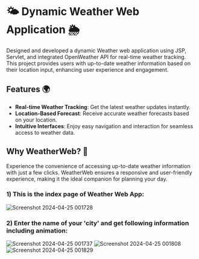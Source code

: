 # 🌤️ Dynamic Weather Web Application 🌦️

Designed and developed a dynamic Weather web application using JSP, Servlet, and integrated OpenWeather API for real-time weather tracking. This project provides users with up-to-date weather information based on their location input, enhancing user experience and engagement.

## Features 🌍
- **Real-time Weather Tracking**: Get the latest weather updates instantly.
- **Location-Based Forecast**: Receive accurate weather forecasts based on your location.
- **Intuitive Interfaces**: Enjoy easy navigation and interaction for seamless access to weather data.

## Why WeatherWeb? 🌈
Experience the convenience of accessing up-to-date weather information with just a few clicks. WeatherWeb ensures a responsive and user-friendly experience, making it the ideal companion for planning your day.


### 1) This is the index page of Weather Web App:
![Screenshot 2024-04-25 001728](https://github.com/Aryesh404/Weather-Web-App/assets/142689032/3d9fdfff-4e8f-4ea6-9596-6c507538e93e)

### 2) Enter the name of your 'city' and get following information including animation:
![Screenshot 2024-04-25 001737](https://github.com/Aryesh404/Weather-Web-App/assets/142689032/ff6fcb9c-cce0-43a6-aa76-da81a07edec5)
![Screenshot 2024-04-25 001808](https://github.com/Aryesh404/Weather-Web-App/assets/142689032/4648863a-94f1-455e-8f59-ff7c90946985)
![Screenshot 2024-04-25 001829](https://github.com/Aryesh404/Weather-Web-App/assets/142689032/33aea5db-dbf1-45ef-a5c8-666e03e5dcc2)
